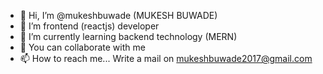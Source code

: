 - 👋 Hi, I’m @mukeshbuwade (MUKESH BUWADE)
- 👀 I’m frontend (reactjs) developer
- 🌱 I’m currently learning backend technology (MERN)
- 💞️ You can collaborate with me 
- 📫 How to reach me... Write a mail on mukeshbuwade2017@gmail.com

<!---
mukeshbuwade1/mukeshbuwade1 is a ✨ special ✨ repository because its `README.md` (this file) appears on your GitHub profile.
You can click the Preview link to take a look at your changes.
--->
